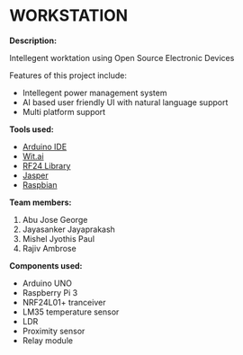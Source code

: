 # WORKSTATION
<b>Description:</b>
<p>Intellegent worktation using Open Source Electronic Devices</p>

Features of this project include:</br>
- Intellegent power management system</br>
- AI based user friendly UI with natural language support</br>
- Multi platform support</br>

<b>Tools used:</b>
- <a href="https://www.arduino.cc/en/Main/Software/">Arduino IDE</a>
- <a href="https://wit.ai/">Wit.ai</a>
- <a href="https://github.com/maniacbug/RF24">RF24 Library</a>
- <a href="https://jasperproject.github.io/">Jasper</a>
- <a href="https://www.raspberrypi.org/downloads/raspbian/">Raspbian</a>

<b>Team members:</b></br>

1. Abu Jose George</br>
2. Jayasanker Jayaprakash</br>
3. Mishel Jyothis Paul</br>
4. Rajiv Ambrose</br>

<b>Components used:</b>
- Arduino UNO
- Raspberry Pi 3
- NRF24L01+ tranceiver
- LM35 temperature sensor
- LDR
- Proximity sensor
- Relay module
